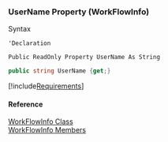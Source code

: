 ﻿### UserName Property (WorkFlowInfo)

Syntax

```vbnet
'Declaration

Public ReadOnly Property UserName As String
```

```csharp
public string UserName {get;}
```

[!include[Requirements](../partials/requirements.md)]

#### Reference

[WorkFlowInfo Class](fcSDK~FChoice.Foundation.Clarify.Workflow.WorkFlowInfo.md)  
[WorkFlowInfo Members](fcSDK~FChoice.Foundation.Clarify.Workflow.WorkFlowInfo_members.md)
